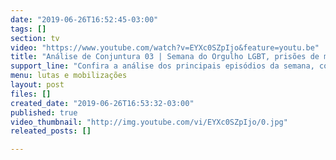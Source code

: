 ```yaml
---
date: "2019-06-26T16:52:45-03:00"
tags: []
section: tv
video: "https://www.youtube.com/watch?v=EYXc0SZpIjo&feature=youtu.be"
title: "Análise de Conjuntura 03 | Semana do Orgulho LGBT, prisões de militantes, julgamento do HC de Lula"
support_line: "Confira a análise dos principais episódios da semana, com Alessandro Mariano, do Coletivo LGBT do MST, e Ney Strozak, do Coletivo de Direitos Humanos"
menu: lutas e mobilizações
layout: post
files: []
created_date: "2019-06-26T16:53:32-03:00"
published: true
video_thumbnail: "http://img.youtube.com/vi/EYXc0SZpIjo/0.jpg"
releated_posts: []

---
```

